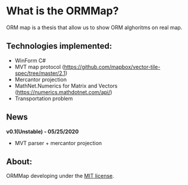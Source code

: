 What is the ORMMap?
=====================
ORM map is a thesis that allow us to show ORM alghoritms on real map.

## Technologies implemented:

- WinForm C#
- MVT map protocol (https://github.com/mapbox/vector-tile-spec/tree/master/2.1)
- Mercantor projection
- MathNet.Numerics for Matrix and Vectors (https://numerics.mathdotnet.com/api/)
- Transportation problem

## News

**v0.1(Unstable) - 05/25/2020**
- MVT parser + mercantor projection

## About:
ORMMap developing under the [MIT license](LICENSE).

